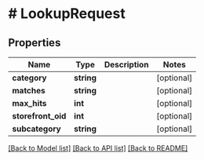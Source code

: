 # # LookupRequest

## Properties

Name | Type | Description | Notes
------------ | ------------- | ------------- | -------------
**category** | **string** |  | [optional]
**matches** | **string** |  | [optional]
**max_hits** | **int** |  | [optional]
**storefront_oid** | **int** |  | [optional]
**subcategory** | **string** |  | [optional]

[[Back to Model list]](../../README.md#models) [[Back to API list]](../../README.md#endpoints) [[Back to README]](../../README.md)
